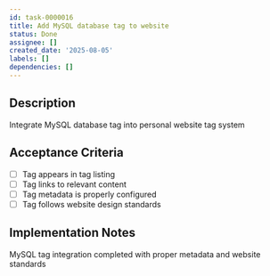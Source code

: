 ```yaml
---
id: task-0000016
title: Add MySQL database tag to website
status: Done
assignee: []
created_date: '2025-08-05'
labels: []
dependencies: []
---
```


## Description

Integrate MySQL database tag into personal website tag system

## Acceptance Criteria

- [ ] Tag appears in tag listing
- [ ] Tag links to relevant content
- [ ] Tag metadata is properly configured
- [ ] Tag follows website design standards

## Implementation Notes

MySQL tag integration completed with proper metadata and website standards

